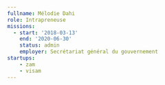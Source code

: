 ```yaml
---
fullname: Mélodie Dahi
role: Intrapreneuse
missions:
  - start: '2018-03-13'
    end: '2020-06-30'
    status: admin
    employer: Secrétariat général du gouvernement
startups:
    - zam
    - visam
---
```

